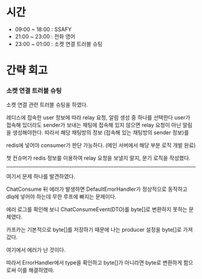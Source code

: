 # 시간
- 09:00 ~ 18:00 : SSAFY
- 21:00 ~ 23:00 : 전화 영어
- 23:00 ~ 01:00 : 소켓 연결 트러블 슈팅

# 간략 회고

### 소켓 연결 트러블 슈팅

소켓 연결 관련 트러블 슈팅을 하였다.

레디스에 접속한 user 정보에 따라 relay 요청, 알림 생성 중 하나를 선택한다 user가 접속해 있더라도 sender가 보내는 채팅에 접속해 있지 않으면 relay 요청이 아닌 알림을 생성해야한다. 따라서 해당 채팅방의 정보 (접속해 있는 채팅방의 sender 정보)를 

redis에 넣어야 consumer가 판단 가능하다. (메인 서버에서 해당 부분 로직 개발 완료)

챗 컨슈머가 redis 정보를 이용하여 relay 요청을 보낼지 말지, 분기 로직을 작성했다.

---

여기서 문제 하나를 발견하였다.

ChatConsume 뒤 에러가 발생하면 DefaultErrorHandler가 정상적으로 동작하고 dlq에 넣어야 하는데 무한 루프에 빠지는 문제이다.

에러 로그를 확인해 보니 ChatConsumeEvent(DTO)를 byte[]로 변환하지 못하는 문제였다.

카프카는 기본적으로 byte[]를 저장하기 때문에 나는 producer 설정을 byte[]로 가져갔다.

여기에서 에러가 난 것이다.

따라서 ErrorHandler에서 type을 확인하고 byte[]가 아니라면 byte로 변환하게 함으로써 이를 해결하였따.
